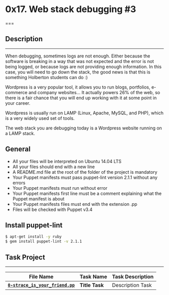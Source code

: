 # 0x17. Web stack debugging #3

===

## Description

---
When debugging, sometimes logs are not enough. Either because the software is breaking in a way that was not expected and the error is not being logged, or because logs are not providing enough information. In this case, you will need to go down the stack, the good news is that this is something Holberton students can do :)

Wordpress is a very popular tool, it allows you to run blogs, portfolios, e-commerce and company websites… It actually powers 26% of the web, so there is a fair chance that you will end up working with it at some point in your career.

Wordpress is usually run on LAMP (Linux, Apache, MySQL, and PHP), which is a very widely used set of tools.

The web stack you are debugging today is a Wordpress website running on a LAMP stack.

## General
* All your files will be interpreted on Ubuntu 14.04 LTS
* All your files should end with a new line
* A README.md file at the root of the folder of the project is mandatory
* Your Puppet manifests must pass puppet-lint version 2.1.1 without any errors
* Your Puppet manifests must run without error
* Your Puppet manifests first line must be a comment explaining what the Puppet manifest is about
* Your Puppet manifests files must end with the extension .pp
* Files will be checked with Puppet v3.4

## Install puppet-lint
```sh
$ apt-get install -y ruby
$ gem install puppet-lint -v 2.1.1
```

## Task Project

---
File Name|Task Name|Task Description
---|---|---
[**`0-strace_is_your_friend.pp`**](https://github.com/jossvega/holberton-system_engineering-devops/blob/master/0x17-web_stack_debugging_3/0-strace_is_your_friend.pp)|**Title Task**|Description Task
